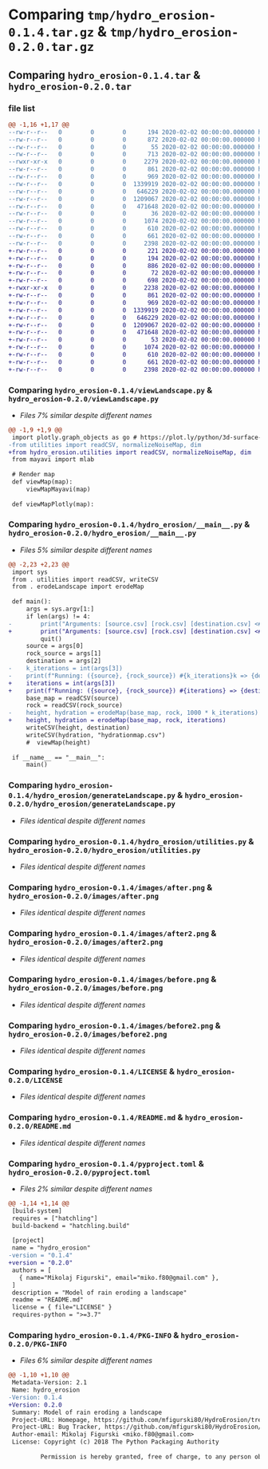 # Comparing `tmp/hydro_erosion-0.1.4.tar.gz` & `tmp/hydro_erosion-0.2.0.tar.gz`

## Comparing `hydro_erosion-0.1.4.tar` & `hydro_erosion-0.2.0.tar`

### file list

```diff
@@ -1,16 +1,17 @@
--rw-r--r--   0        0        0      194 2020-02-02 00:00:00.000000 hydro_erosion-0.1.4/requirements.txt
--rw-r--r--   0        0        0      872 2020-02-02 00:00:00.000000 hydro_erosion-0.1.4/viewLandscape.py
--rw-r--r--   0        0        0       55 2020-02-02 00:00:00.000000 hydro_erosion-0.1.4/hydro_erosion/__init__.py
--rw-r--r--   0        0        0      713 2020-02-02 00:00:00.000000 hydro_erosion-0.1.4/hydro_erosion/__main__.py
--rwxr-xr-x   0        0        0     2279 2020-02-02 00:00:00.000000 hydro_erosion-0.1.4/hydro_erosion/erodeLandscape.py
--rw-r--r--   0        0        0      861 2020-02-02 00:00:00.000000 hydro_erosion-0.1.4/hydro_erosion/generateLandscape.py
--rw-r--r--   0        0        0      969 2020-02-02 00:00:00.000000 hydro_erosion-0.1.4/hydro_erosion/utilities.py
--rw-r--r--   0        0        0  1339919 2020-02-02 00:00:00.000000 hydro_erosion-0.1.4/images/after.png
--rw-r--r--   0        0        0   646229 2020-02-02 00:00:00.000000 hydro_erosion-0.1.4/images/after2.png
--rw-r--r--   0        0        0  1209067 2020-02-02 00:00:00.000000 hydro_erosion-0.1.4/images/before.png
--rw-r--r--   0        0        0   471648 2020-02-02 00:00:00.000000 hydro_erosion-0.1.4/images/before2.png
--rw-r--r--   0        0        0       36 2020-02-02 00:00:00.000000 hydro_erosion-0.1.4/.gitignore
--rw-r--r--   0        0        0     1074 2020-02-02 00:00:00.000000 hydro_erosion-0.1.4/LICENSE
--rw-r--r--   0        0        0      610 2020-02-02 00:00:00.000000 hydro_erosion-0.1.4/README.md
--rw-r--r--   0        0        0      661 2020-02-02 00:00:00.000000 hydro_erosion-0.1.4/pyproject.toml
--rw-r--r--   0        0        0     2398 2020-02-02 00:00:00.000000 hydro_erosion-0.1.4/PKG-INFO
+-rw-r--r--   0        0        0      221 2020-02-02 00:00:00.000000 hydro_erosion-0.2.0/makefile
+-rw-r--r--   0        0        0      194 2020-02-02 00:00:00.000000 hydro_erosion-0.2.0/requirements.txt
+-rw-r--r--   0        0        0      886 2020-02-02 00:00:00.000000 hydro_erosion-0.2.0/viewLandscape.py
+-rw-r--r--   0        0        0       72 2020-02-02 00:00:00.000000 hydro_erosion-0.2.0/hydro_erosion/__init__.py
+-rw-r--r--   0        0        0      698 2020-02-02 00:00:00.000000 hydro_erosion-0.2.0/hydro_erosion/__main__.py
+-rwxr-xr-x   0        0        0     2238 2020-02-02 00:00:00.000000 hydro_erosion-0.2.0/hydro_erosion/erodeLandscape.py
+-rw-r--r--   0        0        0      861 2020-02-02 00:00:00.000000 hydro_erosion-0.2.0/hydro_erosion/generateLandscape.py
+-rw-r--r--   0        0        0      969 2020-02-02 00:00:00.000000 hydro_erosion-0.2.0/hydro_erosion/utilities.py
+-rw-r--r--   0        0        0  1339919 2020-02-02 00:00:00.000000 hydro_erosion-0.2.0/images/after.png
+-rw-r--r--   0        0        0   646229 2020-02-02 00:00:00.000000 hydro_erosion-0.2.0/images/after2.png
+-rw-r--r--   0        0        0  1209067 2020-02-02 00:00:00.000000 hydro_erosion-0.2.0/images/before.png
+-rw-r--r--   0        0        0   471648 2020-02-02 00:00:00.000000 hydro_erosion-0.2.0/images/before2.png
+-rw-r--r--   0        0        0       53 2020-02-02 00:00:00.000000 hydro_erosion-0.2.0/.gitignore
+-rw-r--r--   0        0        0     1074 2020-02-02 00:00:00.000000 hydro_erosion-0.2.0/LICENSE
+-rw-r--r--   0        0        0      610 2020-02-02 00:00:00.000000 hydro_erosion-0.2.0/README.md
+-rw-r--r--   0        0        0      661 2020-02-02 00:00:00.000000 hydro_erosion-0.2.0/pyproject.toml
+-rw-r--r--   0        0        0     2398 2020-02-02 00:00:00.000000 hydro_erosion-0.2.0/PKG-INFO
```

### Comparing `hydro_erosion-0.1.4/viewLandscape.py` & `hydro_erosion-0.2.0/viewLandscape.py`

 * *Files 7% similar despite different names*

```diff
@@ -1,9 +1,9 @@
 import plotly.graph_objects as go # https://plot.ly/python/3d-surface-plots/
-from utilities import readCSV, normalizeNoiseMap, dim
+from hydro_erosion.utilities import readCSV, normalizeNoiseMap, dim
 from mayavi import mlab
 
 # Render map
 def viewMap(map):
     viewMapMayavi(map)
 
 def viewMapPlotly(map):
```

### Comparing `hydro_erosion-0.1.4/hydro_erosion/__main__.py` & `hydro_erosion-0.2.0/hydro_erosion/__main__.py`

 * *Files 5% similar despite different names*

```diff
@@ -2,23 +2,23 @@
 import sys
 from . utilities import readCSV, writeCSV
 from . erodeLandscape import erodeMap
 
 def main():
     args = sys.argv[1:]
     if len(args) != 4:
-        print("Arguments: [source.csv] [rock.csv] [destination.csv] <#kiterations>")
+        print("Arguments: [source.csv] [rock.csv] [destination.csv] <#iterations>")
         quit()
     source = args[0]
     rock_source = args[1]
     destination = args[2]
-    k_iterations = int(args[3])
-    print(f"Running: ({source}, {rock_source}) #{k_iterations}k => {destination}")
+    iterations = int(args[3])
+    print(f"Running: ({source}, {rock_source}) #{iterations} => {destination}")
     base_map = readCSV(source)
     rock = readCSV(rock_source)
-    height, hydration = erodeMap(base_map, rock, 1000 * k_iterations)
+    height, hydration = erodeMap(base_map, rock, iterations)
     writeCSV(height, destination)
     writeCSV(hydration, "hydrationmap.csv")
     #  viewMap(height)
 
 if __name__ == "__main__":
     main()
```

### Comparing `hydro_erosion-0.1.4/hydro_erosion/generateLandscape.py` & `hydro_erosion-0.2.0/hydro_erosion/generateLandscape.py`

 * *Files identical despite different names*

### Comparing `hydro_erosion-0.1.4/hydro_erosion/utilities.py` & `hydro_erosion-0.2.0/hydro_erosion/utilities.py`

 * *Files identical despite different names*

### Comparing `hydro_erosion-0.1.4/images/after.png` & `hydro_erosion-0.2.0/images/after.png`

 * *Files identical despite different names*

### Comparing `hydro_erosion-0.1.4/images/after2.png` & `hydro_erosion-0.2.0/images/after2.png`

 * *Files identical despite different names*

### Comparing `hydro_erosion-0.1.4/images/before.png` & `hydro_erosion-0.2.0/images/before.png`

 * *Files identical despite different names*

### Comparing `hydro_erosion-0.1.4/images/before2.png` & `hydro_erosion-0.2.0/images/before2.png`

 * *Files identical despite different names*

### Comparing `hydro_erosion-0.1.4/LICENSE` & `hydro_erosion-0.2.0/LICENSE`

 * *Files identical despite different names*

### Comparing `hydro_erosion-0.1.4/README.md` & `hydro_erosion-0.2.0/README.md`

 * *Files identical despite different names*

### Comparing `hydro_erosion-0.1.4/pyproject.toml` & `hydro_erosion-0.2.0/pyproject.toml`

 * *Files 2% similar despite different names*

```diff
@@ -1,14 +1,14 @@
 [build-system]
 requires = ["hatchling"]
 build-backend = "hatchling.build"
 
 [project]
 name = "hydro_erosion"
-version = "0.1.4"
+version = "0.2.0"
 authors = [
   { name="Mikolaj Figurski", email="miko.f80@gmail.com" },
 ]
 description = "Model of rain eroding a landscape"
 readme = "README.md"
 license = { file="LICENSE" }
 requires-python = ">=3.7"
```

### Comparing `hydro_erosion-0.1.4/PKG-INFO` & `hydro_erosion-0.2.0/PKG-INFO`

 * *Files 6% similar despite different names*

```diff
@@ -1,10 +1,10 @@
 Metadata-Version: 2.1
 Name: hydro_erosion
-Version: 0.1.4
+Version: 0.2.0
 Summary: Model of rain eroding a landscape
 Project-URL: Homepage, https://github.com/mfigurski80/HydroErosion/tree/master
 Project-URL: Bug Tracker, https://github.com/mfigurski80/HydroErosion/issues
 Author-email: Mikolaj Figurski <miko.f80@gmail.com>
 License: Copyright (c) 2018 The Python Packaging Authority
         
         Permission is hereby granted, free of charge, to any person obtaining a copy
```

